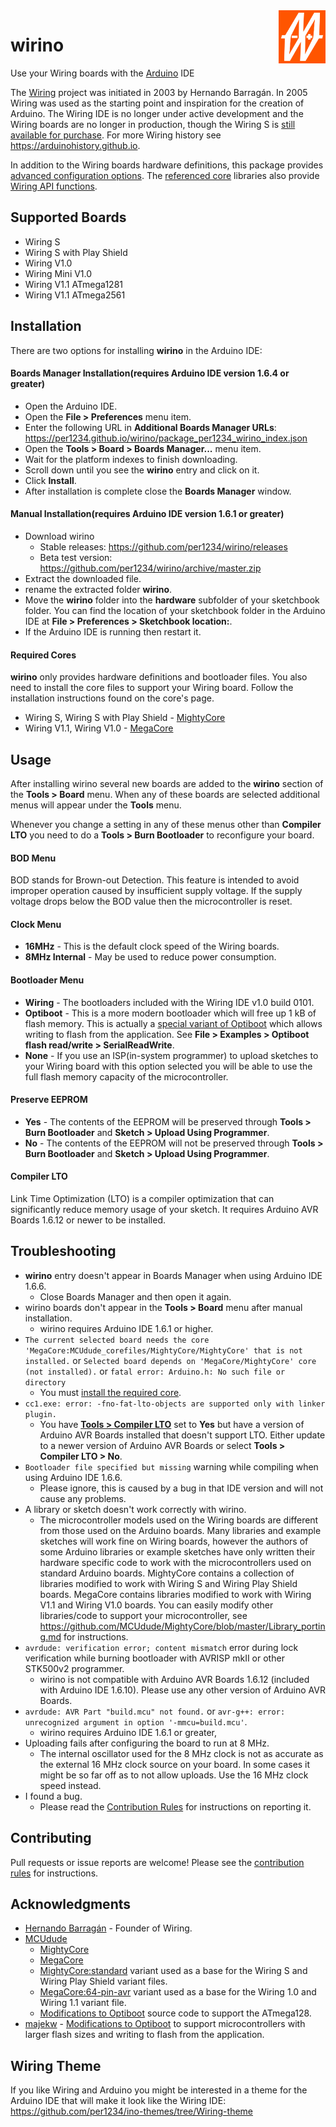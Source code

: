 <img src="wirino.svg" alt="logo" height="85" align="right" />

wirino
==========
Use your Wiring boards with the [Arduino](http://arduino.cc) IDE

The [Wiring](http://wiring.org.co/) project was initiated in 2003 by Hernando Barragán. In 2005 Wiring was used as the starting point and inspiration for the creation of Arduino. The Wiring IDE is no longer under active development and the Wiring boards are no longer in production, though the Wiring S is [still available for purchase](https://roguerobotics.com/collections/roguerobotics/products/wiring-s). For more Wiring history see https://arduinohistory.github.io.

In addition to the Wiring boards hardware definitions, this package provides [advanced configuration options](#usage). The [referenced core](#required-cores) libraries also provide [Wiring API functions](https://github.com/MCUdude/MightyCore/blob/master/Wiring_reference.md).


## Supported Boards
- Wiring S
- Wiring S with Play Shield
- Wiring V1.0
- Wiring Mini V1.0
- Wiring V1.1 ATmega1281
- Wiring V1.1 ATmega2561


## Installation
There are two options for installing **wirino** in the Arduino IDE:
#### Boards Manager Installation(requires Arduino IDE version 1.6.4 or greater)
- Open the Arduino IDE.
- Open the **File > Preferences** menu item.
- Enter the following URL in **Additional Boards Manager URLs**:
https://per1234.github.io/wirino/package_per1234_wirino_index.json
- Open the **Tools > Board > Boards Manager...** menu item.
- Wait for the platform indexes to finish downloading.
- Scroll down until you see the **wirino** entry and click on it.
- Click **Install**.
- After installation is complete close the **Boards Manager** window.

#### Manual Installation(requires Arduino IDE version 1.6.1 or greater)
- Download wirino
  - Stable releases: https://github.com/per1234/wirino/releases
  - Beta test version: https://github.com/per1234/wirino/archive/master.zip
- Extract the downloaded file.
- rename the extracted folder **wirino**.
- Move the **wirino** folder into the **hardware** subfolder of your sketchbook folder. You can find the location of your sketchbook folder in the Arduino IDE at **File > Preferences > Sketchbook location:**.
- If the Arduino IDE is running then restart it.


#### Required Cores
**wirino** only provides hardware definitions and bootloader files. You also need to install the core files to support your Wiring board. Follow the installation instructions found on the core's page.
- Wiring S, Wiring S with Play Shield - [MightyCore](https://github.com/MCUdude/MightyCore)
- Wiring V1.1, Wiring V1.0 - [MegaCore](https://github.com/MCUdude/MegaCore)


## Usage
After installing wirino several new boards are added to the **wirino** section of the **Tools > Board** menu. When any of these boards are selected additional menus will appear under the **Tools** menu.

Whenever you change a setting in any of these menus other than **Compiler LTO** you need to do a **Tools > Burn Bootloader** to reconfigure your board.

#### BOD Menu
BOD stands for Brown-out Detection. This feature is intended to avoid improper operation caused by insufficient supply voltage. If the supply voltage drops below the BOD value then the microcontroller is reset.

#### Clock Menu
- **16MHz** - This is the default clock speed of the Wiring boards.
- **8MHz Internal** - May be used to reduce power consumption.

#### Bootloader Menu
- **Wiring** - The bootloaders included with the Wiring IDE v1.0 build 0101.
- **Optiboot** - This is a more modern bootloader which will free up 1 kB of flash memory. This is actually a [special variant of Optiboot](https://github.com/MCUdude/optiboot_flash) which allows writing to flash from the application. See **File > Examples > Optiboot flash read/write > SerialReadWrite**.
- **None** - If you use an ISP(in-system programmer) to upload sketches to your Wiring board with this option selected you will be able to use the full flash memory capacity of the microcontroller.

#### Preserve EEPROM
- **Yes** - The contents of the EEPROM will be preserved through **Tools > Burn Bootloader** and **Sketch > Upload Using Programmer**.
- **No** - The contents of the EEPROM will not be preserved through **Tools > Burn Bootloader** and **Sketch > Upload Using Programmer**.

#### Compiler LTO
Link Time Optimization (LTO) is a compiler optimization that can significantly reduce memory usage of your sketch. It requires Arduino AVR Boards 1.6.12 or newer to be installed.


## Troubleshooting
- **wirino** entry doesn't appear in Boards Manager when using Arduino IDE 1.6.6.
  - Close Boards Manager and then open it again.
- wirino boards don't appear in the **Tools > Board** menu after manual installation.
  - wirino requires Arduino IDE 1.6.1 or higher.
- `The current selected board needs the core 'MegaCore:MCUdude_corefiles/MightyCore/MightyCore' that is not installed.` or `Selected board depends on 'MegaCore/MightyCore' core (not installed).` or `fatal error: Arduino.h: No such file or directory`
  - You must [install the required core](#required-cores).
- `cc1.exe: error: -fno-fat-lto-objects are supported only with linker plugin.`
  - You have [**Tools > Compiler LTO**](#compiler-lto) set to **Yes** but have a version of Arduino AVR Boards installed that doesn't support LTO. Either update to a newer version of Arduino AVR Boards or select **Tools > Compiler LTO > No**.
- `Bootloader file specified but missing` warning while compiling when using Arduino IDE 1.6.6.
  - Please ignore, this is caused by a bug in that IDE version and will not cause any problems.
- A library or sketch doesn't work correctly with wirino.
  - The microcontroller models used on the Wiring boards are different from those used on the Arduino boards. Many libraries and example sketches will work fine on Wiring boards, however the authors of some Arduino libraries or example sketches have only written their hardware specific code to work with the microcontrollers used on standard Arduino boards. MightyCore contains a collection of libraries modified to work with Wiring S and Wiring Play Shield boards. MegaCore contains libraries modified to work with Wiring V1.1 and Wiring V1.0 boards. You can easily modify other libraries/code to support your microcontroller, see https://github.com/MCUdude/MightyCore/blob/master/Library_porting.md for instructions.
- `avrdude: verification error; content mismatch` error during lock verification while burning bootloader with AVRISP mkII or other STK500v2 programmer.
  - wirino is not compatible with Arduino AVR Boards 1.6.12 (included with Arduino IDE 1.6.10). Please use any other version of Arduino AVR Boards.
- `avrdude: AVR Part "build.mcu" not found.` or `avr-g++: error: unrecognized argument in option '-mmcu=build.mcu'`.
  - wirino requires Arduino IDE 1.6.1 or greater,
- Uploading fails after configuring the board to run at 8 MHz.
  - The internal oscillator used for the 8 MHz clock is not as accurate as the external 16 MHz clock source on your board. In some cases it might be so far off as to not allow uploads. Use the 16 MHz clock speed instead.
- I found a bug.
  - Please read the [Contribution Rules](https://github.com/per1234/wirino/blob/master/CONTRIBUTING.md) for instructions on reporting it.


## Contributing
Pull requests or issue reports are welcome! Please see the [contribution rules](https://github.com/per1234/wirino/blob/master/CONTRIBUTING.md) for instructions.


## Acknowledgments
- [Hernando Barragán](http://wiring.org.co) - Founder of Wiring.
- [MCUdude](https://github.com/MCUdude)
  - [MightyCore](https://github.com/MCUdude/MightyCore)
  - [MegaCore](https://github.com/MCUdude/MegaCore)
  - [MightyCore:standard](https://github.com/MCUdude/MightyCore/blob/master/avr/variants/standard/pins_arduino.h) variant used as a base for the Wiring S and Wiring Play Shield variant files.
  - [MegaCore:64-pin-avr](https://github.com/MCUdude/MegaCore/blob/master/avr/variants/64-pin-avr/pins_arduino.h) variant used as a base for the Wiring 1.0 and Wiring 1.1 variant file.
  - [Modifications to Optiboot](https://github.com/MCUdude/optiboot_flash) source code to support the ATmega128.
- [majekw](https://github.com/majekw) - [Modifications to Optiboot](https://github.com/majekw/optiboot) to support microcontrollers with larger flash sizes and writing to flash from the application.


## Wiring Theme
If you like Wiring and Arduino you might be interested in a theme for the Arduino IDE that will make it look like the Wiring IDE:
https://github.com/per1234/ino-themes/tree/Wiring-theme
